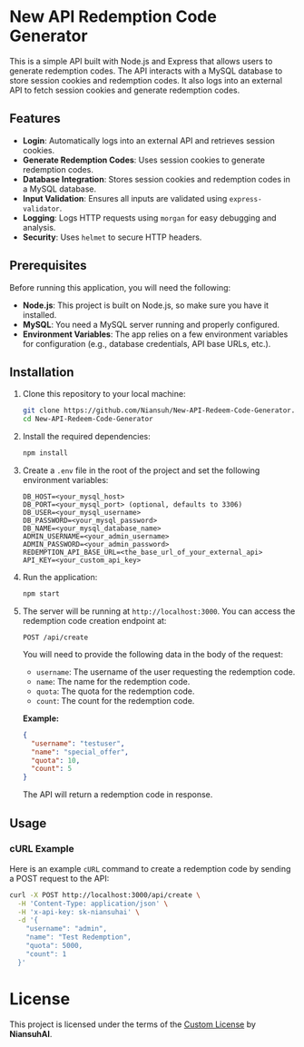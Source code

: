 # New API Redemption Code Generator

This is a simple API built with Node.js and Express that allows users to generate redemption codes. The API interacts with a MySQL database to store session cookies and redemption codes. It also logs into an external API to fetch session cookies and generate redemption codes.

## Features

- **Login**: Automatically logs into an external API and retrieves session cookies.
- **Generate Redemption Codes**: Uses session cookies to generate redemption codes.
- **Database Integration**: Stores session cookies and redemption codes in a MySQL database.
- **Input Validation**: Ensures all inputs are validated using `express-validator`.
- **Logging**: Logs HTTP requests using `morgan` for easy debugging and analysis.
- **Security**: Uses `helmet` to secure HTTP headers.

## Prerequisites

Before running this application, you will need the following:

- **Node.js**: This project is built on Node.js, so make sure you have it installed.
- **MySQL**: You need a MySQL server running and properly configured.
- **Environment Variables**: The app relies on a few environment variables for configuration (e.g., database credentials, API base URLs, etc.).

## Installation

1. Clone this repository to your local machine:

    ```bash
    git clone https://github.com/Niansuh/New-API-Redeem-Code-Generator.git
    cd New-API-Redeem-Code-Generator
    ```

2. Install the required dependencies:

    ```bash
    npm install
    ```

3. Create a `.env` file in the root of the project and set the following environment variables:

    ```
    DB_HOST=<your_mysql_host>
    DB_PORT=<your_mysql_port> (optional, defaults to 3306)
    DB_USER=<your_mysql_username>
    DB_PASSWORD=<your_mysql_password>
    DB_NAME=<your_mysql_database_name>
    ADMIN_USERNAME=<your_admin_username>
    ADMIN_PASSWORD=<your_admin_password>
    REDEMPTION_API_BASE_URL=<the_base_url_of_your_external_api>
    API_KEY=<your_custom_api_key>
    ```

4. Run the application:

    ```bash
    npm start
    ```

5. The server will be running at `http://localhost:3000`. You can access the redemption code creation endpoint at:

    ```
    POST /api/create
    ```

    You will need to provide the following data in the body of the request:

    - `username`: The username of the user requesting the redemption code.
    - `name`: The name for the redemption code.
    - `quota`: The quota for the redemption code.
    - `count`: The count for the redemption code.

    **Example:**

    ```json
    {
      "username": "testuser",
      "name": "special_offer",
      "quota": 10,
      "count": 5
    }
    ```

    The API will return a redemption code in response.

## Usage

### cURL Example

Here is an example `cURL` command to create a redemption code by sending a POST request to the API:

```bash
curl -X POST http://localhost:3000/api/create \
  -H 'Content-Type: application/json' \
  -H 'x-api-key: sk-niansuhai' \
  -d '{
    "username": "admin",
    "name": "Test Redemption",
    "quota": 5000,
    "count": 1
  }'
```

# License

This project is licensed under the terms of the [Custom License](https://github.com/Niansuh/New-API-Redeem-Code-Generator/blob/main/LICENSE.md) by **NiansuhAI**.

